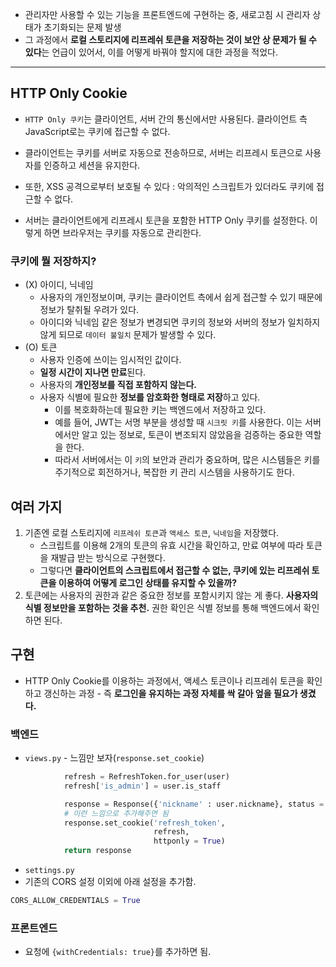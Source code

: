 - 관리자만 사용할 수 있는 기능을 프론트엔드에 구현하는 중, 새로고침 시 관리자 상태가 초기화되는 문제 발생
- 그 과정에서 **로컬 스토리지에 리프레쉬 토큰을 저장하는 것이 보안 상 문제가 될 수 있다**는 언급이 있어서, 이를 어떻게 바꿔야 할지에 대한 과정을 적었다.

---

## HTTP Only Cookie
- `HTTP Only 쿠키`는 클라이언트, 서버 간의 통신에서만 사용된다. 클라이언트 측 JavaScript로는 쿠키에 접근할 수 없다. 
- 클라이언트는 쿠키를 서버로 자동으로 전송하므로, 서버는 리프레시 토큰으로 사용자를 인증하고 세션을 유지한다. 
- 또한, XSS 공격으로부터 보호될 수 있다 : 악의적인 스크립트가 있더라도 쿠키에 접근할 수 없다.

- 서버는 클라이언트에게 리프레시 토큰을 포함한 HTTP Only 쿠키를 설정한다. 이렇게 하면 브라우저는 쿠키를 자동으로 관리한다.

### 쿠키에 뭘 저장하지?
- (X) 아이디, 닉네임
	- 사용자의 개인정보이며, 쿠키는 클라이언트 측에서 쉽게 접근할 수 있기 때문에 정보가 탈취될 우려가 있다.
	- 아이디와 닉네임 같은 정보가 변경되면 쿠키의 정보와 서버의 정보가 일치하지 않게 되므로 `데이터 불일치` 문제가 발생할 수 있다.
- (O) 토큰
	- 사용자 인증에 쓰이는 임시적인 값이다.
	- **일정 시간이 지나면 만료**된다.
	- 사용자의 **개인정보를 직접 포함하지 않는다.**
	- 사용자 식별에 필요한 **정보를 암호화한 형태로 저장**하고 있다.
		- 이를 복호화하는데 필요한 키는 백엔드에서 저장하고 있다.
		- 예를 들어, JWT는 서명 부분을 생성할 때 `시크릿 키`를 사용한다. 이는 서버에서만 알고 있는 정보로, 토큰이 변조되지 않았음을 검증하는 중요한 역할을 한다.
		- 따라서 서버에서는 이 `키`의 보안과 관리가 중요하며, 많은 시스템들은 키를 주기적으로 회전하거나, 복잡한 키 관리 시스템을 사용하기도 한다.



## 여러 가지
1. 기존엔 로컬 스토리지에 `리프레쉬 토큰`과 `액세스 토큰`, `닉네임`을 저장했다. 
	- 스크립트를 이용해 2개의 토큰의 유효 시간을 확인하고, 만료 여부에 따라 토큰을 재발급 받는 방식으로 구현했다. 
	- 그렇다면 **클라이언트의 스크립트에서 접근할 수 없는, 쿠키에 있는 리프레쉬 토큰을 이용하여 어떻게 로그인 상태를 유지할 수 있을까?**
2. 토큰에는 사용자의 권한과 같은 중요한 정보를 포함시키지 않는 게 좋다. **사용자의 식별 정보만을 포함하는 것을 추천.** 권한 확인은 식별 정보를 통해 백엔드에서 확인하면 된다.

## 구현
- HTTP Only Cookie를 이용하는 과정에서, 액세스 토큰이나 리프레쉬 토큰을 확인하고 갱신하는 과정 - 즉 **로그인을 유지하는 과정 자체를 싹 갈아 엎을 필요가 생겼다.** 
### 백엔드

- `views.py` - 느낌만 보자(`response.set_cookie`)
```python
            refresh = RefreshToken.for_user(user)
            refresh['is_admin'] = user.is_staff

            response = Response({'nickname' : user.nickname}, status = status.HTTP_200_OK)
            # 이런 느낌으로 추가해주면 됨
            response.set_cookie('refresh_token', 
                                refresh, 
                                httponly = True)
            return response
```

- `settings.py`
- 기존의 CORS 설정 이외에 아래 설정을 추가함.
```python
CORS_ALLOW_CREDENTIALS = True
```


### 프론트엔드
- 요청에 `{withCredentials: true}`를 추가하면 됨.

